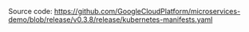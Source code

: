 Source code:  https://github.com/GoogleCloudPlatform/microservices-demo/blob/release/v0.3.8/release/kubernetes-manifests.yaml
